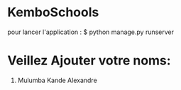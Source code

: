 # KemboSchools
pour lancer l'application : $ python manage.py runserver
# Veillez Ajouter votre noms:
1. Mulumba Kande Alexandre
